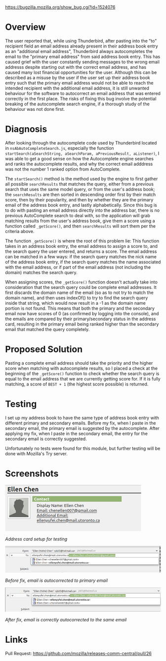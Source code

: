 https://bugzilla.mozilla.org/show_bug.cgi?id=1524076

# Overview

The user reported that, while using Thunderbird, after pasting into the "to" recipient field an email address already present in their address book entry as an "additional email address", Thunderbird always autocompletes the email to the "primary email address" from said address book entry. This has caused grief with the user constantly sending messages to the wrong email addresss despite starting out with the correct email address, and has caused many lost financial opportunities for the user. Although this can be described as a misuse by the user if the user set up their address book entry such that the primary email address would not be able to reach the intended recipient with the additional email address, it is still unwanted behaviour for the software to autocorrect an email address that was entered correctly in the first place. The risks of fixing this bug involve the potential breaking of the autocomplete search engine, if a thorough study of the behaviour was not done first.

# Diagnosis

After looking through the autocomplete code used by Thunderbird located in `nsAbAutoCompleteSearch.js`, especially the function `startSearch(aSearchString, aSearchParam, aPreviousResult, aListener)`, I was able to get a good sense on how the Autocomplete engine searches and ranks the autocomplete results, and why the correct email adddress was not the number 1 ranked option from AutoComplete.

The `startSearch()` method is the method used by the engine to first gather all possible `searchResults` that matches the query, either from a previous search that uses the same model query, or from the user's address book; the `searchResults` are then sorted in descending order first by their match score, then by their popularity, and then by whether they are the primary email of the address book entry, and lastly alphabetically. Since this bug is to do with pasting an email address directly into the address bar, there is no previous AutoComplete search to deal with, so the application will grab matching results from the user's address book, give them a score using a function called `_getScore()`, and then `searchResults` will sort them per the criteria above.

The function `_getScore()` is where the root of this problem lie: This function takes in an address book entry, the email address to assign a score to, and the search query the user entered, and returns a score. The email address can be matched in a few ways: if the search query matches the nick name of the address book entry, if the search query matches the name associated with the email address, or if part of the email address (not including the domain) matches the search query.

When assigning scores, the `_getScore()` function doesn't actually take into consideration that the search query could be complete email addresses. It first discards the domain name of the email (so as to not try to match the domain name), and then uses indexOf() to try to find the search query inside that string, which would now result in a -1 as the domain name portion is not found. This means that both the primary and the secondary email now have scores of 0 (as confirmed by logging into the console), and the emails are compared by their primary/secondary status in the address card, resulting in the primary email being ranked higher than the secondary email that matched the query completely.

# Proposed Solution

Pasting a complete email address should take the priority and the higher score when matching with autocomplete results, so I placed a check at the beginning of the `_getScore()` function to check whether the search query is equal to the email address that we are currently getting score for. If it is fully matching, a score of `BEST + 1` (the highest score possible) is returned.

# Testing

I set up my address book to have the same type of address book entry with different primary and secondary emails. Before my fix, when I paste in the secondary email, the primary email is suggested by the autocomplete. After applying my fix, when I paste in the secondary email, the entry for the secondary email is correctly suggested.

Unfortunately no tests were found for this module, but further testing will be done with Mozilla's Try server.

# Screenshots

![Address card setup for testing](address-card.png)

*Address card setup for testing*

![Before fix, email is autocorrected to primary email](before-fix.png)

*Before fix, email is autocorrected to primary email*

![After fix, email is correctly autocorrected to the same email](after-fix.png)

*After fix, email is correctly autocorrected to the same email*

# Links

Pull Request: https://github.com/mozilla/releases-comm-central/pull/26
